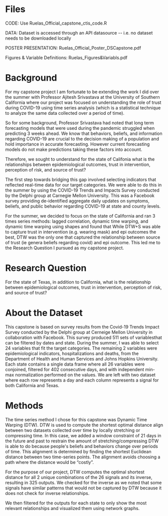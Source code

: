 # Files
CODE: Use Ruelas_Official_capstone_ctis_code.R 

DATA: Dataset is accessed through an API datasource -- i.e. no dataset needs to be downloaded locally 

POSTER PRESENTATION: Ruelas_Official_Poster_DSCapstone.pdf

Figures & Variable Definitions: Ruelas_Figures&Variabls.pdf


# Background

For my capstone project I am fortunate to be extending the work I did over the summer with Professor Ajitesh Srivastava at the University of Southern California where our project was focused on understanding the role of trust during COVID-19 using time series analysis (which is a statistical technique to analyze the same data collected over a period of time).

So for some background, Professor Srivastava had noted that long term forecasting models that were used during the pandemic struggled when predicting 3 weeks ahead. We know that behaviors, beliefs, and information regarding COVID-19 are crucial to the decision making of a population and hold importance in accurate forecasting. However current forecasting models do not make predictions taking these factors into account. 

Therefore, we sought to understand for the state of Califonia what is the relationships between epidemiological outcomes, trust in intervention, perception of risk, and source of trust? 

The first step towards bridging this gap involved selecting indicators that reflected real-time data for our target categories. We were able to do this in the summer by using the COVID-19 Trends and Impacts Survey conducted by the Delphi group at Carnegie Mellon University. This was a Facebook survey providing de-identified aggregate daily updates on symptoms, beliefs, and public behavior regarding COVID-19 at state and county levels. 

For the summer, we decided to focus on the state of California and ran 3 times series methods: lagged correlation, dynamic time warping, and dynamic time warping using shapes and found that While DTW+S was able to capture trust in intervention (e.g. wearing mask) and epi outcomes the best, DTW was the only one that captured the relationship between source of trust (ie genera beliefs regarding covid) and epi outcome. This led me to the Research Question I pursued as my capstone project.


# Research Question
For the state of Texas, in addition to California, what is the relationship between epidemiological outcomes, trust in intervention, perception of risk, and source of trust?


# About the Dataset
This capstone is based on survey results from the Covid-19 Trends Impact Survey conducted by the Delphi group at Cerneige Mellon University in collaboration with Facebook. This survey produced 511 sets of variablesthat can be filtered by dates and state. During the summer, I was able to select 24 variables that fit the target categories. The remaining 2 variables were epidemiological indicators, hospitalizations and deaths, from the Department of Health and Human Services and Johns Hopkins University. Each state contains a single data frame where all 26 variables were conjoined, filtered for 402 consecutive days, and with independent min-max normalization performed on the values. We are left with two dataset where each row represents a day and each column represents a signal for both California and Texas.


# Methods

The time series method I chose for this capstone was Dynamic Time Warping (DTW). DTW is used to compute the shortest optimal distance align  between two datasets collected over time by locally stretching or compressing time. In this case, we added a window constraint of 21 days in the future and past to restrain the amount of stretching/compressing DTW is able to do because people's beliefs and behaviors change over periods of time. This alignment is determined by finding the shortest Euclidean distance between two time-series points. The alignment avoids choosing a path where the distance would be “costly”.

For the purpose of our project, DTW computes the optimal shortest distance for all 2 unique combinations of the 26 signals and its inverse, resulting in 325 outputs. We checked for the inverse as we noted that some signals have similar patterns that would not be captured by DTW because it does not check for inverse relationships. 

We then filtered for the outputs for each state to only show the most relevant relationships and visualized them using network graphs. 

